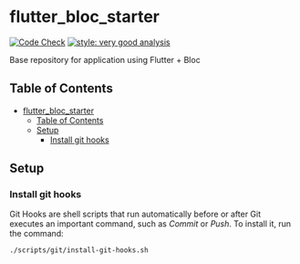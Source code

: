 # flutter_bloc_starter

[![Code Check](https://github.com/ricardodalarme/flutter_bloc_starter/actions/workflows/code-check.yml/badge.svg)](https://github.com/ricardodalarme/flutter_bloc_starter/actions/workflows/code-check.yml) [![style: very good analysis](https://img.shields.io/badge/style-very_good_analysis-B22C89.svg)](https://pub.dev/packages/very_good_analysis)

Base repository for application using Flutter + Bloc

## Table of Contents

- [flutter\_bloc\_starter](#flutter_bloc_starter)
  - [Table of Contents](#table-of-contents)
  - [Setup](#setup)
    - [Install git hooks](#install-git-hooks)

## Setup

### Install git hooks

Git Hooks are shell scripts that run automatically before or after Git executes an important command, such as *Commit* or *Push*. To install it, run the command:

```bash
./scripts/git/install-git-hooks.sh
```

